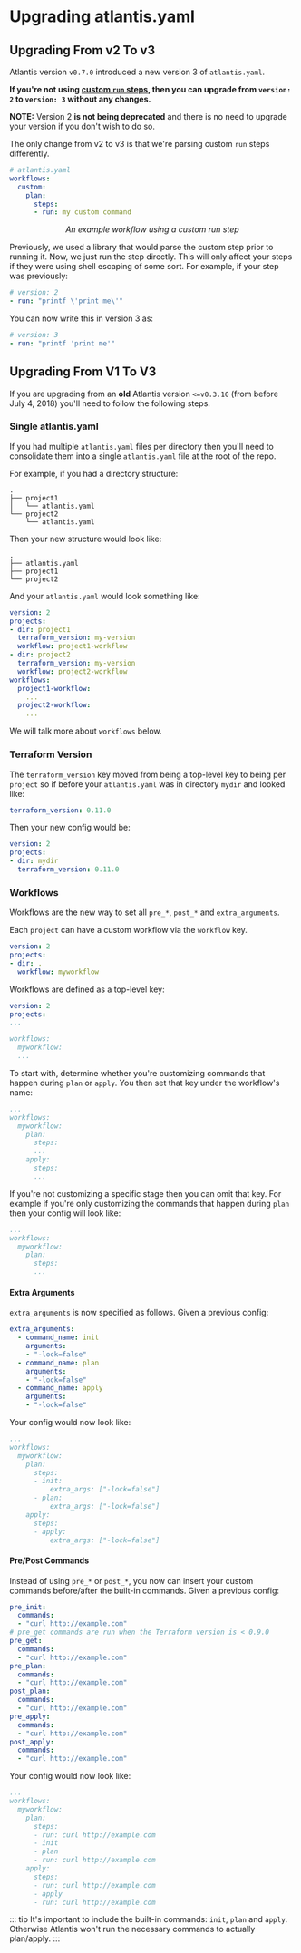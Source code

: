 # Upgrading atlantis.yaml

## Upgrading From v2 To v3
Atlantis version `v0.7.0` introduced a new version 3 of `atlantis.yaml`.

**If you're not using [custom `run` steps](custom-workflows.md#custom-run-command),
 then you can upgrade from `version: 2` to `version: 3` without any changes.**

**NOTE:** Version 2 **is not being deprecated** and there is no need to upgrade your version
if you don't wish to do so.

The only change from v2 to v3 is that we're parsing custom `run` steps differently.
```yaml
# atlantis.yaml
workflows:
  custom:
    plan:
      steps:
      - run: my custom command
```
<center><i>An example workflow using a custom run step</i></center>

Previously, we used a library that would parse the custom step prior to running
it. Now, we just run the step directly. This will only affect your steps if they were using shell escaping of some sort.
For example, if your step was previously:
```yaml
# version: 2
- run: "printf \'print me\'"
```

You can now write this in version 3 as:
```yaml
# version: 3
- run: "printf 'print me'"
```


## Upgrading From V1 To V3
If you are upgrading from an **old** Atlantis version `<=v0.3.10` (from before July 4, 2018)
you'll need to follow the following steps.

### Single atlantis.yaml
If you had multiple `atlantis.yaml` files per directory then you'll need to
consolidate them into a single `atlantis.yaml` file at the root of the repo.

For example, if you had a directory structure:
```
.
├── project1
│   └── atlantis.yaml
└── project2
    └── atlantis.yaml
```

Then your new structure would look like:
```
.
├── atlantis.yaml
├── project1
└── project2
```

And your `atlantis.yaml` would look something like:
```yaml
version: 2
projects:
- dir: project1
  terraform_version: my-version
  workflow: project1-workflow
- dir: project2
  terraform_version: my-version
  workflow: project2-workflow
workflows:
  project1-workflow:
    ...
  project2-workflow:
    ...
```

We will talk more about `workflows` below.

### Terraform Version
The `terraform_version` key moved from being a top-level key to being per `project`
so if before your `atlantis.yaml` was in directory `mydir` and looked like:
```yaml
terraform_version: 0.11.0
```

Then your new config would be:
```yaml
version: 2
projects:
- dir: mydir
  terraform_version: 0.11.0
```

### Workflows
Workflows are the new way to set all `pre_*`, `post_*` and `extra_arguments`.

Each `project` can have a custom workflow via the `workflow` key.
```yaml
version: 2
projects:
- dir: .
  workflow: myworkflow
```

Workflows are defined as a top-level key:
```yaml
version: 2
projects:
...

workflows:
  myworkflow:
  ...
```

To start with, determine whether you're customizing commands that happen during
`plan` or `apply`. You then set that key under the workflow's name:
```yaml
...
workflows:
  myworkflow:
    plan:
      steps:
      ...
    apply:
      steps:
      ...
```

If you're not customizing a specific stage then you can omit that key. For example
if you're only customizing the commands that happen during `plan` then your config
will look like:
```yaml
...
workflows:
  myworkflow:
    plan:
      steps:
      ...
```

#### Extra Arguments
`extra_arguments` is now specified as follows. Given a previous config:
```yaml
extra_arguments:
  - command_name: init
    arguments:
    - "-lock=false"
  - command_name: plan
    arguments:
    - "-lock=false"
  - command_name: apply
    arguments:
    - "-lock=false"
```

Your config would now look like:
```yaml
...
workflows:
  myworkflow:
    plan:
      steps:
      - init:
          extra_args: ["-lock=false"]
      - plan:
          extra_args: ["-lock=false"]
    apply:
      steps:
      - apply:
          extra_args: ["-lock=false"]
```


#### Pre/Post Commands
Instead of using `pre_*` or `post_*`, you now can insert your custom commands
before/after the built-in commands. Given a previous config:

```yaml
pre_init:
  commands:
  - "curl http://example.com"
# pre_get commands are run when the Terraform version is < 0.9.0
pre_get:
  commands:
  - "curl http://example.com"
pre_plan:
  commands:
  - "curl http://example.com"
post_plan:
  commands:
  - "curl http://example.com"
pre_apply:
  commands:
  - "curl http://example.com"
post_apply:
  commands:
  - "curl http://example.com"
```

Your config would now look like:
```yaml
...
workflows:
  myworkflow:
    plan:
      steps:
      - run: curl http://example.com
      - init
      - plan
      - run: curl http://example.com
    apply:
      steps:
      - run: curl http://example.com
      - apply
      - run: curl http://example.com
```

::: tip
It's important to include the built-in commands: `init`, `plan` and `apply`.
Otherwise Atlantis won't run the necessary commands to actually plan/apply.
:::
